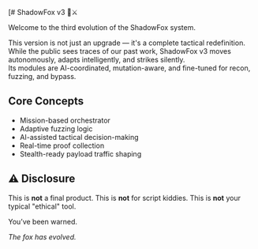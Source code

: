 [# ShadowFox v3 🦊⚔️

Welcome to the third evolution of the ShadowFox system.

This version is not just an upgrade — it's a complete tactical redefinition.  
While the public sees traces of our past work, ShadowFox v3 moves autonomously, adapts intelligently, and strikes silently.  
Its modules are AI-coordinated, mutation-aware, and fine-tuned for recon, fuzzing, and bypass.

## Core Concepts
- Mission-based orchestrator
- Adaptive fuzzing logic
- AI-assisted tactical decision-making
- Real-time proof collection
- Stealth-ready payload traffic shaping

## ⚠️ Disclosure
This is **not** a final product.
This is **not** for script kiddies.
This is **not** your typical "ethical" tool.

You’ve been warned.

_The fox has evolved._
